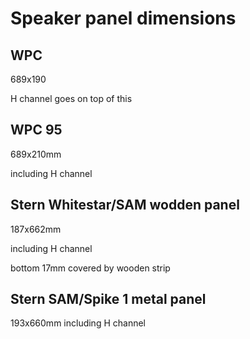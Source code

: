 # Speaker panel dimensions

## WPC 

689x190 

H channel goes on top of this

## WPC 95

689x210mm

including H channel

## Stern Whitestar/SAM wodden panel

187x662mm 

including H channel

bottom 17mm covered by wooden strip

## Stern SAM/Spike 1 metal panel

193x660mm
including H channel
